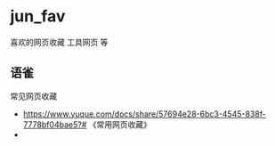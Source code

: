 # jun_fav
喜欢的网页收藏
工具网页 等
## 语雀 
常见网页收藏 
- https://www.yuque.com/docs/share/57694e28-6bc3-4545-838f-7778bf04bae5?# 《常用网页收藏》
- 
